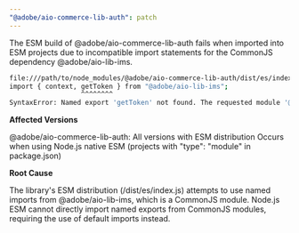 ```yaml
---
"@adobe/aio-commerce-lib-auth": patch
---
```


The ESM build of @adobe/aio-commerce-lib-auth fails when imported into ESM projects due to incompatible import statements for the CommonJS dependency @adobe/aio-lib-ims.

```bash
file:///path/to/node_modules/@adobe/aio-commerce-lib-auth/dist/es/index.js:15
import { context, getToken } from "@adobe/aio-lib-ims";
                  ^^^^^^^^
SyntaxError: Named export 'getToken' not found. The requested module '@adobe/aio-lib-ims' is a CommonJS module, which may not support all module.exports as named exports.
```

**Affected Versions**

@adobe/aio-commerce-lib-auth: All versions with ESM distribution
Occurs when using Node.js native ESM (projects with "type": "module" in package.json)

**Root Cause**

The library's ESM distribution (/dist/es/index.js) attempts to use named imports from @adobe/aio-lib-ims, which is a CommonJS module. Node.js ESM cannot directly import named exports from CommonJS modules, requiring the use of default imports instead.
